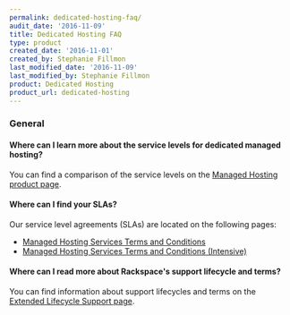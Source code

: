 ```yaml
---
permalink: dedicated-hosting-faq/
audit_date: '2016-11-09'
title: Dedicated Hosting FAQ
type: product
created_date: '2016-11-01'
created_by: Stephanie Fillmon
last_modified_date: '2016-11-09'
last_modified_by: Stephanie Fillmon
product: Dedicated Hosting
product_url: dedicated-hosting
---
```


### General

#### Where can I learn more about the service levels for dedicated managed hosting?

You can find a comparison of the service levels on the [Managed Hosting product page](https://www.rackspace.com/managed-hosting/service-levels).

#### Where can I find your SLAs?

Our service level agreements (SLAs) are located on the following pages:

- [Managed Hosting Services Terms and Conditions](https://www.rackspace.com/information/legal/managedterms)
- [Managed Hosting Services Terms and Conditions (Intensive)](https://www.rackspace.com/information/legal/intensiveterms)

#### Where can I read more about Rackspace's support lifecycle and terms?

You can find information about support lifecycles and terms on the [Extended Lifecycle Support page](https://www.rackspace.com/information/legal/eolterms).

